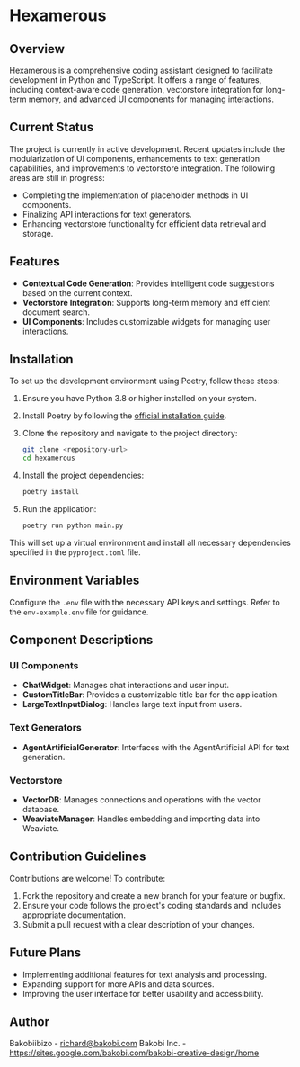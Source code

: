 # Hexamerous

## Overview

Hexamerous is a comprehensive coding assistant designed to facilitate development in Python and TypeScript. It offers a range of features, including context-aware code generation, vectorstore integration for long-term memory, and advanced UI components for managing interactions.

## Current Status

The project is currently in active development. Recent updates include the modularization of UI components, enhancements to text generation capabilities, and improvements to vectorstore integration. The following areas are still in progress:

- Completing the implementation of placeholder methods in UI components.
- Finalizing API interactions for text generators.
- Enhancing vectorstore functionality for efficient data retrieval and storage.

## Features

- **Contextual Code Generation**: Provides intelligent code suggestions based on the current context.
- **Vectorstore Integration**: Supports long-term memory and efficient document search.
- **UI Components**: Includes customizable widgets for managing user interactions.

## Installation

To set up the development environment using Poetry, follow these steps:

1. Ensure you have Python 3.8 or higher installed on your system.
2. Install Poetry by following the [official installation guide](https://python-poetry.org/docs/#installation).
3. Clone the repository and navigate to the project directory:

   ```bash
   git clone <repository-url>
   cd hexamerous
   ```

4. Install the project dependencies:

   ```bash
   poetry install
   ```

5. Run the application:

   ```bash
   poetry run python main.py
   ```

This will set up a virtual environment and install all necessary dependencies specified in the `pyproject.toml` file.

## Environment Variables

Configure the `.env` file with the necessary API keys and settings. Refer to the `env-example.env` file for guidance.

## Component Descriptions

### UI Components
- **ChatWidget**: Manages chat interactions and user input.
- **CustomTitleBar**: Provides a customizable title bar for the application.
- **LargeTextInputDialog**: Handles large text input from users.

### Text Generators
- **AgentArtificialGenerator**: Interfaces with the AgentArtificial API for text generation.

### Vectorstore
- **VectorDB**: Manages connections and operations with the vector database.
- **WeaviateManager**: Handles embedding and importing data into Weaviate.

## Contribution Guidelines

Contributions are welcome! To contribute:

1. Fork the repository and create a new branch for your feature or bugfix.
2. Ensure your code follows the project's coding standards and includes appropriate documentation.
3. Submit a pull request with a clear description of your changes.

## Future Plans

- Implementing additional features for text analysis and processing.
- Expanding support for more APIs and data sources.
- Improving the user interface for better usability and accessibility.

## Author

Bakobiibizo - richard@bakobi.com
Bakobi Inc. - https://sites.google.com/bakobi.com/bakobi-creative-design/home
